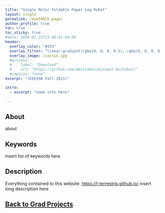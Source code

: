 ```yaml
---
title: "Single Motor Foldable Paper Leg Robot"
layout: single
permalink: /eee598lb_page/
author_profile: true
toc: true
toc_sticky: true
#date: 2016-03-23T11:48:41-04:00
header:
  overlay_color: "#333"
  overlay_filter: "linear-gradient(rgba(0, 0, 0, 0.5), rgba(0, 0, 0, 0.5))"
  overlay_image: /cactus.jpg
  #actions:
  #  - label: "Download"
  #    url: "https://github.com/mmistakes/minimal-mistakes/"
  #caption: "none"
excerpt: "(EEE598 Fall 2021)"

intro: 
  - excerpt: "some info here"   
   
---
```


## About
about

## Keywords
insert list of keywords here

## Description
Everything contained to this website: https://l-terrestris.github.io/
insert long description here


## [Back to Grad Projects](/grad_projects/)
